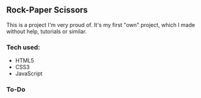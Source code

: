 ## Rock-Paper Scissors

This is a project I'm very proud of. It's my first "own" project, which I made without help, tutorials or similar.

### Tech used:

* HTML5
* CSS3
* JavaScript

### To-Do

